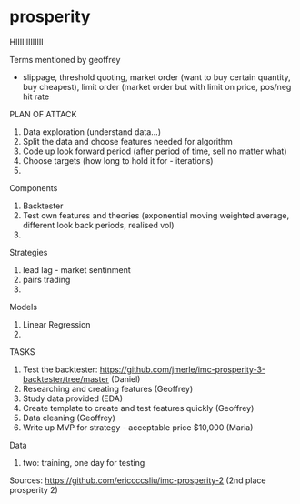# prosperity
HIIIIIIIIIIIII

Terms mentioned by geoffrey
- slippage, threshold quoting, market order (want to buy certain quantity, buy cheapest), limit order (market order but with limit on price, pos/neg hit rate

 PLAN OF ATTACK
1. Data exploration (understand data...)  
2. Split the data and choose features needed for algorithm
3. Code up look forward period (after period of time, sell no matter what)
4. Choose targets (how long to hold it for - iterations)
5. 

Components
1. Backtester
2. Test own features and theories (exponential moving weighted average, different look back periods, realised vol)
3. 

Strategies
1. lead lag - market sentinment
2. pairs trading
3. 

Models
1. Linear Regression
2. 

TASKS
1. Test the backtester: https://github.com/jmerle/imc-prosperity-3-backtester/tree/master (Daniel)
2. Researching and creating features (Geoffrey)
3. Study data provided (EDA)
4. Create template to create and test features quickly (Geoffrey)
5. Data cleaning (Geoffrey)
6. Write up MVP for strategy - acceptable price $10,000 (Maria)
 
Data
1. two: training, one day for testing

Sources:
https://github.com/ericcccsliu/imc-prosperity-2 (2nd place prosperity 2)
